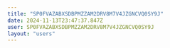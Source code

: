 ```yaml
---
title: "SP0FVAZABXSDBPMZZAM2DRV8M7V4JZGNCVQ0SY9J"
date: 2024-11-13T23:47:37.847Z
user: SP0FVAZABXSDBPMZZAM2DRV8M7V4JZGNCVQ0SY9J
layout: "users"
---
```

    